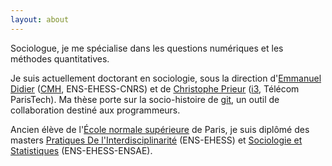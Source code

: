 ```yaml
---
layout: about
---
```


Sociologue, je me spécialise dans les questions numériques et les méthodes quantitatives.

Je suis actuellement doctorant en sociologie, sous la direction d'[Emmanuel Didier](http://epidapo.ucla.edu/people/emmanuel-didier-phd) ([CMH](https://www.cmh.ens.fr/), ENS-EHESS-CNRS) et de [Christophe Prieur](http://ses.telecom-paristech.fr/en/membres/christophe-prieur/) ([i3](http://www.i-3.fr/), Télécom ParisTech).
Ma thèse porte sur la socio-histoire de [git](https://git-scm.com/), un outil de collaboration destiné aux programmeurs.

Ancien élève de l'[École normale supérieure](http://ens.fr) de Paris, je suis diplômé des masters [Pratiques De l'Interdisciplinarité](http://www.master-ett.ens.fr/index.php) (ENS-EHESS) et [Sociologie et Statistiques](http://www.master-socstat.ens.fr/) (ENS-EHESS-ENSAE).
